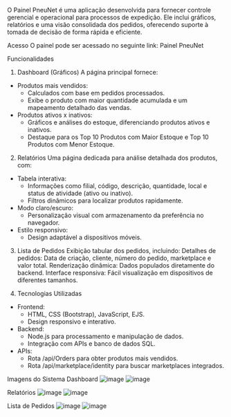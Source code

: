 O Painel PneuNet é uma aplicação desenvolvida para fornecer controle gerencial e operacional para processos de expedição. Ele inclui gráficos, relatórios e uma visão consolidada dos pedidos, oferecendo suporte à tomada de decisão de forma rápida e eficiente.

Acesso
O painel pode ser acessado no seguinte link: Painel PneuNet

Funcionalidades
1. Dashboard (Gráficos)
A página principal fornece:
 - Produtos mais vendidos:
    - Calculados com base em pedidos processados.
    - Exibe o produto com maior quantidade acumulada e um mapeamento detalhado das vendas.
 - Produtos ativos x inativos:
    - Gráficos e análises do estoque, diferenciando produtos ativos e inativos.
    - Destaque para os Top 10 Produtos com Maior Estoque e Top 10 Produtos com Menor Estoque.

2. Relatórios
Uma página dedicada para análise detalhada dos produtos, com:
  - Tabela interativa:
    - Informações como filial, código, descrição, quantidade, local e status de atividade (ativo ou inativo).
    - Filtros dinâmicos para localizar produtos rapidamente.
  - Modo claro/escuro:
    - Personalização visual com armazenamento da preferência no navegador.
  - Estilo responsivo:
    - Design adaptável a dispositivos móveis.

3. Lista de Pedidos
Exibição tabular dos pedidos, incluindo:
Detalhes de pedidos:
Data de criação, cliente, número do pedido, marketplace e valor total.
Renderização dinâmica:
Dados populados diretamente do backend.
Interface responsiva:
Fácil visualização em dispositivos de diferentes tamanhos.

4. Tecnologias Utilizadas
  - Frontend:  
    - HTML, CSS (Bootstrap), JavaScript, EJS.
    - Design responsivo e interativo.
  - Backend:
    - Node.js para processamento e manipulação de dados.
    - Integração com APIs e banco de dados SQL.
  - APIs:
    - Rota /api/Orders para obter produtos mais vendidos.
    - Rota /api/marketplace/identity para buscar marketplaces integrados.

Imagens do Sistema
Dashboard
![image](https://github.com/user-attachments/assets/01273038-0760-46eb-b62c-d7146c718801)
![image](https://github.com/user-attachments/assets/77bbc32b-c637-44cf-9ba4-f71e54e3cd51)

Relatórios
![image](https://github.com/user-attachments/assets/1c1a9122-1c97-4c84-b46b-316b1b90af0d)
![image](https://github.com/user-attachments/assets/bb452005-3eff-40a8-94ff-9009bb644c6e)

Lista de Pedidos
![image](https://github.com/user-attachments/assets/d6202c8c-fddb-41cd-91c0-c08d020947b6)
![image](https://github.com/user-attachments/assets/ebb992a0-fb95-40a0-b73b-7afc801234c1)

